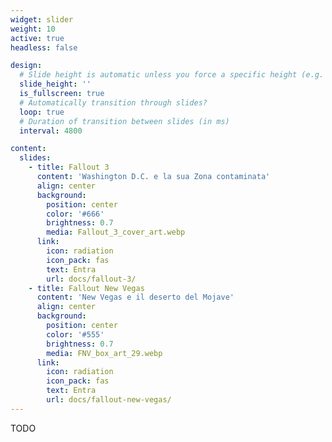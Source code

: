 ```yaml
---
widget: slider
weight: 10
active: true
headless: false

design:
  # Slide height is automatic unless you force a specific height (e.g. '400px')
  slide_height: ''
  is_fullscreen: true
  # Automatically transition through slides?
  loop: true
  # Duration of transition between slides (in ms)
  interval: 4800

content:
  slides:
    - title: Fallout 3
      content: 'Washington D.C. e la sua Zona contaminata'
      align: center
      background:
        position: center
        color: '#666'
        brightness: 0.7
        media: Fallout_3_cover_art.webp
      link:
        icon: radiation
        icon_pack: fas
        text: Entra
        url: docs/fallout-3/        
    - title: Fallout New Vegas
      content: 'New Vegas e il deserto del Mojave'
      align: center
      background:
        position: center
        color: '#555'
        brightness: 0.7
        media: FNV_box_art_29.webp
      link:
        icon: radiation
        icon_pack: fas
        text: Entra
        url: docs/fallout-new-vegas/
---
```


TODO


<!--
---
widget: hero
headless: true
weight: 10
title: Guida di sopravvivenza alla Zona contaminata
hero_media: vaultboy.png
design:
  background:
    gradient_start: '#035ece'
    gradient_end: '#019bf4'
    text_color_light: true
cta:
  url: docs/
  label: Consulta le voci online
  icon_pack: fas
  icon: globe
cta_alt:
  url: docs/guide/
  label: ...oppure scarica le guide non ufficiali
# Note. An optional note to show underneath the links.
cta_note:
  label: ''
---

Benvenuto, vagabondo solitario!

-->
